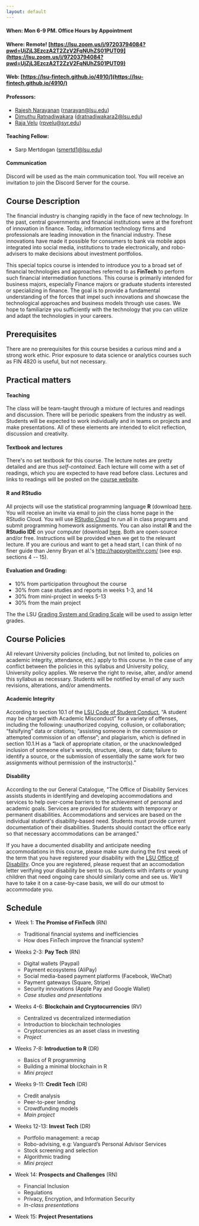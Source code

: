 ```yaml
---
layout: default
---
```


#### **When:** Mon 6-9 PM. Office Hours by Appointment
#### **Where:** Remote! [https://lsu.zoom.us/j/97203794084?pwd=UjZjL3EzczA2T2ZzV2FqNUhZS01PUT09](https://lsu.zoom.us/j/97203794084?pwd=UjZjL3EzczA2T2ZzV2FqNUhZS01PUT09)
#### **Web:** [https://lsu-fintech.github.io/4910/](https://lsu-fintech.github.io/4910/)

#### **Professors:**

  - [Rajesh Narayanan](https://www.lsu.edu/business/finance/profile-viewer.php?un=rnarayan) (rnarayan@lsu.edu)
  - [Dimuthu Ratnadiwakara](https://sites.google.com/view/dimuthu-ratnadiwakara) (dratnadiwakara2@lsu.edu)
  - [Raja Velu](https://thecollege.syr.edu/people/affiliated-faculty/velu-raja/) (rpvelu@syr.edu)

#### **Teaching Fellow:** 
  - Sarp Mertdogan (smertd1@lsu.edu)


#### Communication
Discord will be used as the main communication tool. You will receive an invitation to join the Discord Server for the course.

## Course Description

The financial industry is changing rapidly in the face of new technology.  In the past, central governments and financial institutions were at the forefront of innovation in finance. Today, information technology firms and professionals are leading innovation in the financial industry. These innovations have made it possible for consumers to bank via mobile apps integrated into social media, institutions to trade electronically, and robo-advisers to make decisions about investment portfolios.

This special topics course is intended to introduce you to a broad set of financial technologies and approaches referred to as **FinTech** to perform such financial intermediation functions. This course is primarily intended for business majors, especially Finance majors or graduate students interested or specializing in finance. The goal is to provide a fundamental understanding of the forces that impel such innovations and showcase the technological approaches and business models through use cases.  We hope to familiarize you sufficiently with the technology that you can utilize and adapt the technologies in your careers. 

 
<!-- The course will study:
  - How is financial innovation different than industrial innovation? How is financial innovation evolving? What are the light sides and dark sides of financial innovation?
  - Will traditional financial intermediaries be able to adapt? Or will upstart FinTechs disrupt them, re-imagining business models just as Amazon reshaped book-selling and Uber transformed taxi-rides?
  - What are the critical technology strategies and foundational technologies in FinTech?
  - What are the core and novel sources of FinTech data, how are they managed? How is data visualization evolving?
  - What are the primary FinTech data science methods and tools? How do they apply to real FinTech problems and questions today?
  - How is FinTech reconfiguring financial services business models? What are the key disruption points? What determines success in FinTech?
  - Where are the limits, risks, and broader policy and social implications of FinTech?
-->

## Prerequisites
There are no prerequisites for this course besides a curious mind and a strong work ethic.  Prior exposure to data science or analytics courses such as FIN 4820 is useful, but not necessary.  
  

## Practical matters

#### Teaching
The class will be team-taught through a mixture of lectures and readings and discussion. There will be periodic speakers from the industry as well.  Students will be expected to work individually and in teams on projects and make presentations. All of these elements are intended to elicit reflection, discussion and creativity.  

#### Textbook and lectures
There's no set textbook for this course. The lecture notes are pretty detailed and are thus *self-contained*. Each lecture will come with a set of readings, which you are expected to have read before class.  Lectures and links to readings will be posted on the [course website](https://lsu-fintech.github.io/4910/).

<!--
#### Github classroom
The class will be taught using [GitHub Classroom](//classroom.github.com/). You will receive an email invitation to the course repo with instructions in due time, but suffice it to say that this is how we'll submit assignments, provide feedback, receive grades, etc.
-->

#### R and RStudio

All projects will use the statistical programming language **R** (download [here](https://www.r-project.org/). You will receive an invite via email to join the class home page in the RStudio Cloud. You will use [RStudio Cloud](https://rstudio.cloud/) to run all in class programs and submit programming homework assignments. You can also install **R** and the **RStudio IDE** on your computer (download [here](https://www.rstudio.com/products/rstudio/download/preview/).  Both are open-source and/or free. Instructions will be provided when we get to the relevant lecture.  If you are curious and want to get a head start, I can think of no finer guide than Jenny Bryan et al.'s http://happygitwithr.com/ (see esp. sections 4 -- 15).

#### Evaluation and Grading:

*	10% from participation throughout the course
*	30% from case studies and reports in weeks 1-3, and 14
*	30% from mini-project in weeks 5-13
*	30% from the main project

The the LSU [Grading System and Grading Scale](https://catalog.lsu.edu/content.php?catoid=21&navoid=1932#Grading_Systems) will be used to assign letter grades.


## Course Policies

All relevant University policies (including, but not limited to, policies on academic integrity, attendance, etc.) apply to this course. In the case of any conflict between the policies in this syllabus and University policy, University policy applies. We reserve the right to revise, alter, and/or amend this syllabus as necessary. Students will be notified by email of any such revisions, alterations, and/or amendments.

#### Academic Integrity
According to section 10.1 of the [LSU Code of Student Conduct](https://www.lsu.edu/saa/students/codeofconduct.php), “A student may be charged with Academic Misconduct” for a variety of offenses, including the following: unauthorized copying, collusion, or collaboration; “falsifying” data or citations; “assisting someone in the commission or attempted commission of an offense”; and plagiarism, which is defined in section 10.1.H as a “lack of appropriate citation, or the unacknowledged inclusion of someone else's words, structure, ideas, or data; failure to identify a source, or the submission of essentially the same work for two assignments without permission of the instructor(s).”

#### Disability

According to the our General Catalogue, "The Office of Disability Services assists students in identifying and developing accommodations and services to help over-come barriers to the achievement of personal and academic goals. Services are provided for students with temporary or permanent disabilities. Accommodations and services are based on the individual student's disability-based need. Students must provide current documentation of their disabilities. Students should contact the office early so that necessary accommodations can be arranged."

If you have a documented disability and anticipate needing accommodations in this course, please make sure during the first week of the term that you have registered your disability with the [LSU Office of Disability](https://www.lsu.edu/disability/).  Once you are registered, please request that an accomodation letter verifying your disability be sent to us.  Students with infants or young children that need ongoing care should similarly come and see us. We'll have to take it on a case-by-case basis, we will do our utmost to accommodate you.



## Schedule

* Week 1: **The Promise of FinTech** (RN)
  + Traditional financial systems and inefficiencies
  + How does FinTech improve the financial system?
  
* Weeks 2-3: **Pay Tech** (RN)
  + Digital wallets (Paypal)
  + Payment ecosystems (AliPay)
  + Social media-based payment platforms (Facebook, WeChat)
  + Payment gateways (Square, Stripe)
  + Security innovations (Apple Pay and Google Wallet)
  + <i>Case studies and presentations</i>

* Weeks 4-6: **Blockchain and Cryptocurrencies** (RV)
  + Centralized vs decentralized intermediation
  + Introduction to blockchain technologies
  + Cryptocurrencies as an asset class in investing
  + <i>Project</i>

* Weeks 7-8: **Introduction to R** (DR)
  + Basics of R programming
  + Building a minimal blockchain in R
  + <i>Mini project</i>

* Weeks 9-11: **Credit Tech** (DR)
  + Credit analysis
  + Peer-to-peer lending
  + Crowdfunding models
  + <i>Main project</i>

* Weeks 12-13: **Invest Tech** (DR)
  + Portfolio management: a recap
  + Robo-advising, e.g: Vanguard’s Personal Advisor Services
  + Stock screening and selection
  + Algorithmic trading
  + <i>Mini project</i>

* Week 14: **Prospects and Challenges** (RN)
  + Financial Inclusion
  + Regulations
  + Privacy, Encryption, and Information Security
  + <i>In-class presentations</i>

* Week 15: **Project Presentations**
  
